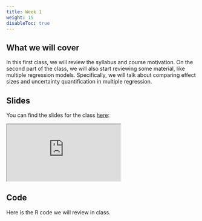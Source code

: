 ```yaml
---
title: Week 1
weight: 15
disableToc: true
---
```


## What we will cover

In this first class, we will review the syllabus and course motivation. On the second part of the class, we will also start reviewing some material, like multiple regression models. Specifically, we will talk about comparing effect sizes and uncertainty quantification in multiple regression.

## Slides

You can find the slides for the class [here](https://sta235.netlify.app/Classes/Week1/1_Intro/sp2021_sta235_1_intro.html):

<div class="resp-container">
    <iframe class="testiframe" src="https://sta235.netlify.app/Classes/Week1/1_Intro/sp2021_sta235_1_intro.html">
      Oops! Your browser doesn't suppor this.
    </iframe>
</div>

## Code

Here is the R code we will review in class.